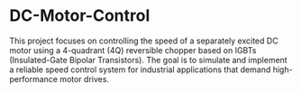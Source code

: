 # DC-Motor-Control
This project focuses on controlling the speed of a separately excited DC motor using a 4-quadrant (4Q) reversible chopper based on IGBTs (Insulated-Gate Bipolar Transistors). The goal is to simulate and implement a reliable speed control system for industrial applications that demand high-performance motor drives.
